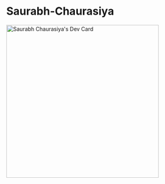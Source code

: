 # Saurabh-Chaurasiya
<a href="https://app.daily.dev/Saurabh206"><img src="https://api.daily.dev/devcards/a419b2fc061b415689abe232f13ea10e.png?r=u55" width="400" alt="Saurabh Chaurasiya's Dev Card"/></a>
